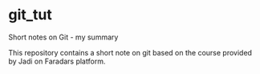 # git_tut
Short notes on Git - my summary

This repository contains a short note on git based on the course provided by Jadi on Faradars platform.

